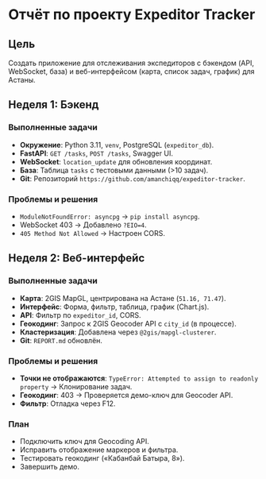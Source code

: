 # Отчёт по проекту Expeditor Tracker

## Цель
Создать приложение для отслеживания экспедиторов с бэкендом (API, WebSocket, база) и веб-интерфейсом (карта, список задач, график) для Астаны.

## Неделя 1: Бэкенд

### Выполненные задачи
- **Окружение**: Python 3.11, `venv`, PostgreSQL (`expeditor_db`).
- **FastAPI**: `GET /tasks`, `POST /tasks`, Swagger UI.
- **WebSocket**: `location_update` для обновления координат.
- **База**: Таблица `tasks` с тестовыми данными (>10 задач).
- **Git**: Репозиторий `https://github.com/amanchiqq/expeditor-tracker`.

### Проблемы и решения
- `ModuleNotFoundError: asyncpg` → `pip install asyncpg`.
- WebSocket 403 → Добавлено `?EIO=4`.
- `405 Method Not Allowed` → Настроен CORS.

## Неделя 2: Веб-интерфейс

### Выполненные задачи
- **Карта**: 2GIS MapGL, центрирована на Астане (`51.16, 71.47`).
- **Интерфейс**: Форма, фильтр, таблица, график (Chart.js).
- **API**: Фильтр по `expeditor_id`, CORS.
- **Геокодинг**: Запрос к 2GIS Geocoder API с `city_id` (в процессе).
- **Кластеризация**: Добавлена через `@2gis/mapgl-clusterer`.
- **Git**: `REPORT.md` обновлён.

### Проблемы и решения
- **Точки не отображаются**: `TypeError: Attempted to assign to readonly property` → Клонирование задач.
- **Геокодинг**: 403 → Проверяется демо-ключ для Geocoder API.
- **Фильтр**: Отладка через F12.

### План
- Подключить ключ для Geocoding API.
- Исправить отображение маркеров и фильтра.
- Тестировать геокодинг («Кабанбай Батыра, 8»).
- Завершить демо.